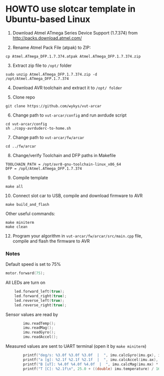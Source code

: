 # HOWTO use slotcar template in Ubuntu-based Linux

1. Download Atmel ATmega Series Device Support (1.7.374) from http://packs.download.atmel.com/

2. Rename Atmel Pack File (atpak) to ZIP:

```
cp Atmel.ATmega_DFP.1.7.374.atpak Atmel.ATmega_DFP.1.7.374.zip
```

3. Extract zip file to `/opt/` folder

```
sudo unzip Atmel.ATmega_DFP.1.7.374.zip -d /opt/Atmel.ATmega_DFP.1.7.374
```

4. Download AVR toolchain and extract it to `/opt/ folder`

5. Clone repo

```
git clone https://github.com/wykys/vut-arcar
```

6. Change path to `vut-arcar/config` and run avrdude script

```
cd vut-arcar/config
sh ./copy-avrduderc-to-home.sh
```

7. Change path to `vut-arcar/fw/arcar`

```
cd ../fw/arcar
```

8. Change/verify Toolchain and DFP paths in Makefile

```
TOOLCHAIN_PATH = /opt/avr8-gnu-toolchain-linux_x86_64
DFP = /opt/Atmel.ATmega_DFP.1.7.374
```

9. Compile template

```
make all
```

10. Connect slot car to USB, compile and download firmware to AVR

```
make build_and_flash
```

Other useful commands:

```
make miniterm
make clean
```

12. Program your algorithm in `vut-arcar/fw/arcar/src/main.cpp` file, compile and flash the firmware to AVR

### Notes

Default speed is set to 75%

```c
motor.forward(75);
```

All LEDs are turn on

```c
    led.forward_left(true);
    led.forward_right(true);
    led.reverse_left(true);
    led.reverse_right(true);
```

Sensor values are read by

```c
        imu.readTemp();
        imu.readMag();
        imu.readGyro();
        imu.readAccel();
```

Measured values are sent to UART terminal (open it by `make miniterm`)

```c
        printf("deg/s: %3.0f %3.0f %3.0f  |  ", imu.calcGyro(imu.gx), imu.calcGyro(imu.gy), imu.calcGyro(imu.gz));
        printf("a [g]: %2.1f %2.1f %2.1f  |  ", imu.calcAccel(imu.ax), imu.calcAccel(imu.ay), imu.calcAccel(imu.az));
        printf("B [uT]: %4.0f %4.0f %4.0f  |  ", imu.calcMag(imu.mx) * 100, imu.calcMag(imu.my) * 100, imu.calcMag(imu.mz) * 100);
        printf("T [C]: %2.1f\n", 25.0 + ((double) imu.temperature) / 16.0);
```
